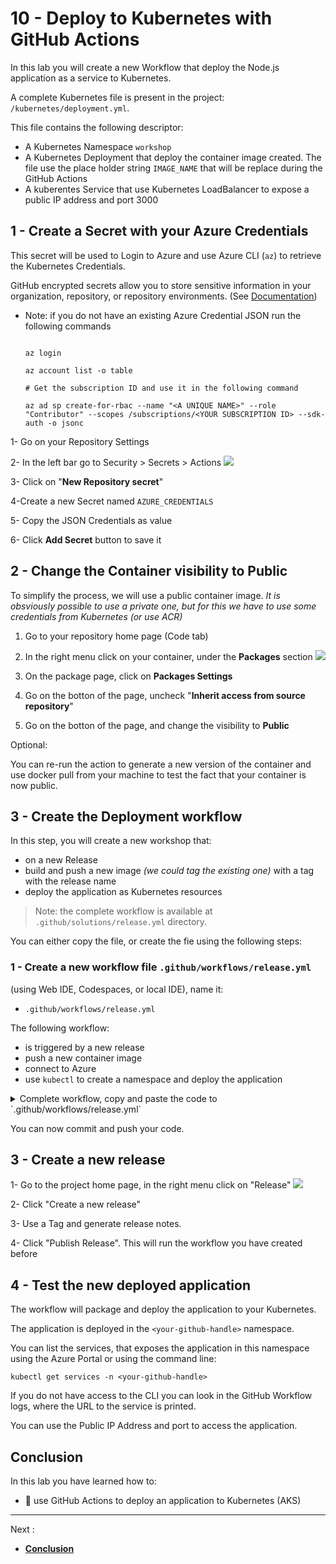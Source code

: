 # 10 - Deploy to Kubernetes with GitHub Actions

In this lab you will create a new Workflow that deploy the Node.js application as a service to Kubernetes.

A complete Kubernetes file is present in the project: `/kubernetes/deployment.yml`.

This file contains the following descriptor:

- A Kubernetes Namespace `workshop`
- A Kubernetes Deployment that deploy the container image created. The file use the place holder string `IMAGE_NAME` that will be replace during the GitHub Actions
- A kuberentes Service that use Kubernetes LoadBalancer to expose a public IP address  and port 3000


## 1 - Create a Secret with your Azure Credentials

This secret will be used to Login to Azure and use Azure CLI (`az`) to retrieve the Kubernetes Credentials.

GitHub encrypted secrets allow you to store sensitive information in your organization, repository, or repository environments. (See [Documentation](https://docs.github.com/en/actions/security-guides/encrypted-secrets))

-  Note: if you do not have an existing Azure Credential JSON run the following commands 
    ```

    az login

    az account list -o table

    # Get the subscription ID and use it in the following command

    az ad sp create-for-rbac --name "<A UNIQUE NAME>" --role "Contributor" --scopes /subscriptions/<YOUR SUBSCRIPTION ID> --sdk-auth -o jsonc

    ```


1- Go on your Repository Settings

2- In the left bar go to Security > Secrets > Actions
  ![](../images/img-046.png)

3- Click on "**New Repository secret**" 

4-Create a new Secret named `AZURE_CREDENTIALS`

5- Copy the JSON Credentials as value

6- Click **Add Secret** button to save it


## 2 - Change the Container visibility to Public

To simplify the process, we will use a public container image. *It is obsviously possible to use a private one, but for this we have to use some credentials from Kubernetes (or use ACR)*


1. Go to your repository home page (Code tab)

2. In the right menu click on your container, under the **Packages** section  ![](../images/img-047.png)


3. On the package page, click on **Packages Settings** 

4. Go on the botton of the page, uncheck "**Inherit access from source repository**"

5. Go on the botton of the page, and change the visibility to **Public**


Optional:

You can re-run the action to generate a new version of the container and use docker pull from your machine to test the fact that your container is now public.


## 3 - Create the Deployment workflow

In this step, you will create a new workshop that:

- on a new Release
- build and push a new image _(we could tag the existing one)_ with a tag with the release name
- deploy the application as Kubernetes resources

> Note: the complete workflow is available at `.github/solutions/release.yml` directory.

You can either copy the file, or create the fie using the following steps:

### 1 - Create a new workflow file `.github/workflows/release.yml`

(using Web IDE, Codespaces, or local IDE), name it:

- `.github/workflows/release.yml`
  
The following workflow:

- is triggered by a new release
- push a new container image
- connect to Azure
- use `kubectl` to create a namespace and deploy the application

<details>
<summary>Complete workflow, copy and paste the code to `.github/workflows/release.yml`</summary>

```yaml
name: 📦 Release and Deploy
on:
  release:
    types: [created]
    
env:
  AZ_RESOURCE_GROUP: "tgrall-demo" # Name of your Azure resource group
  AZ_CLUSTER_NAME: "tug-kube" # name of your kubernetes cluster in Azure
  IMAGE_NAME: ghcr.io/${{ github.repository }}:${{ github.event.release.tag_name }}
  IMAGE_NAME_WITH_TAG: ghcr.io/${{ github.repository }}:${{ github.event.release.tag_name }}    
  
jobs:

  build_and_publish:
    runs-on: ubuntu-latest
    permissions: 
      contents: read
      packages: write 
    steps:

      - uses: actions/checkout@v2

      # Login against a Docker registry except on PR
      - name: Log into registry 
        uses: docker/login-action@v1.13.0
        with:
          registry: ghcr.io
          username: ${{ github.actor }}
          password: ${{ secrets.GITHUB_TOKEN }}


      - name: Build and push Docker image
        id: build-and-push
        uses: docker/build-push-action@v2.9.0
        with:
          context: .
          push: true
          tags: |
            ${{env.IMAGE_NAME}}
            ${{env.IMAGE_NAME_WITH_TAG}}
            
  deploy_to_kubernetes:
      name: "🌩️ - Deploy to Kubernetes"            
      needs: build_and_publish
      runs-on: ubuntu-latest
      permissions:
        contents: read

      steps:

        - uses: actions/checkout@v2

        # login to azure
        - name: Login to Azure
          uses: azure/login@v1
          with:
            creds: ${{ secrets.AZURE_CREDENTIALS }}

        # get kubernetes credentials/context    
        - name: Get AKS Credentials
          id: getContext
          run: |
            az aks get-credentials --resource-group ${{ env.AZ_RESOURCE_GROUP }} --name ${{ env.AZ_CLUSTER_NAME }} --file $GITHUB_WORKSPACE/kubeconfig
            echo "KUBECONFIG=$GITHUB_WORKSPACE/kubeconfig" >> $GITHUB_ENV
        - name: "Escaping Image Name"
          run: |
            IMAGE_NAME_ESC=$(echo $IMAGE_NAME_WITH_TAG | sed 's/\//\\\//g')
            echo "IMAGE_NAME_ESC=$IMAGE_NAME_ESC" >> $GITHUB_ENV
        - name: "🌩️ - Deploy"
          run: |
            sed -i 's/IMAGE_NAME/${{env.IMAGE_NAME_ESC}}/g' kubernetes/deployment.yml
            kubectl create namespace ${{ github.actor }} --dry-run=client -o json | kubectl apply -f - 
            kubectl apply -f ./kubernetes/deployment.yml --namespace=${{ github.actor }}
            kubectl -n  ${{ github.actor }} rollout restart deployment hello-world-node-deployment
            
            echo "🕚  - Wait 20s for service deployment"
            sleep 20s
            IP_SERVICE=$(kubectl get services -n ${{ github.actor }}  -o json | jq -r '.items[] | select(.metadata.name == "hello-world-node") | .status.loadBalancer?|.ingress[]?|.ip')
            echo "IP_SERVICE=$IP_SERVICE" >> $GITHUB_ENV
            echo "🏁 - Service ${{ github.repository }} update in ${{github.actor}} : http://$IP_SERVICE:8080 "            

```
</details>



You can now commit and push your code. 

## 3 - Create a new release

1- Go to the project home page, in the right menu click on "Release"
    ![](../images/img-049.png)

2- Click "Create a new release"

3- Use a Tag and generate release notes.

4- Click "Publish Release". This will run the workflow you have created before

## 4 - Test the new deployed application

The workflow will package and deploy the application to your Kubernetes.


The application is deployed in the `<your-github-handle>` namespace.

You can list the services, that exposes the application in this namespace using the Azure Portal or using the command line:

```
kubectl get services -n <your-github-handle>
```

If you do not have access to the CLI you can look in the GitHub Workflow logs, where the URL to the service is printed.

You can use the Public IP Address and port to access the application.

## Conclusion

In this lab you have learned how to:

- 👏 use GitHub Actions to deploy an application to Kubernetes (AKS)

---

Next : 
  - **[Conclusion](099-conclusion.md)**

